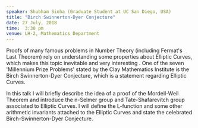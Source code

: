 ```yaml
---
speaker: Shubham Sinha (Graduate Student at UC San Diego, USA)
title: "Birch Swinnerton-Dyer Conjecture"
date: 27 July, 2018
time:  3:30 pm
venue: LH-2, Mathematics Department
---
```


Proofs of many famous problems in Number Theory (including Fermat's Last Theorem) rely on understanding some properties about Elliptic Curves, which makes this topic inevitable and very interesting . One of the seven 'Millennium Prize Problems' stated by the Clay Mathematics Institute is the Birch Swinnerton-Dyer Conjecture, which is a statement regarding Elliptic Curves.

In this talk I will briefly describe the idea of a proof of the Mordell-Weil Theorem and introduce the n-Selmer group and Tate-Shafarevitch group associated to Elliptic Curves. I will define the L-function and some other arithmetic invariants attached to the Elliptic Curves and state the celebrated Birch-Swinnerton-Dyer Conjecture.
